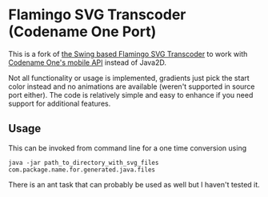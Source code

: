 Flamingo SVG Transcoder (Codename One Port)
===========================================

This is a fork of [the Swing based Flamingo SVG Transcoder](https://github.com/ebourg/flamingo-svg-transcoder) to work with [Codename One's mobile API](https://www.codenameone.com/) instead of Java2D.

Not all functionality or usage is implemented, gradients just pick the start color instead and no animations are available (weren't supported in source port either). The code is relatively simple and easy to enhance if you need support for additional features.

## Usage

This can be invoked from command line for a one time conversion using 

````
java -jar path_to_directory_with_svg_files com.package.name.for.generated.java.files
````

There is an ant task that can probably be used as well but I haven't tested it.
